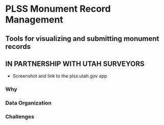 # PLSS Monument Record Management

## Tools for visualizing and submitting monument records

## IN PARTNERSHIP WITH UTAH SURVEYORS

- Screenshot and link to the plss.utah.gov app

### Why

### Data Organization

### Challenges
